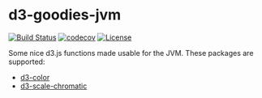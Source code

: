 # d3-goodies-jvm
[![Build Status](https://travis-ci.org/nidi3/d3-goodies-jvm.svg)](https://travis-ci.org/nidi3/d3-goodies-jvm)
[![codecov](https://codecov.io/gh/nidi3/d3-goodies-jvm/branch/master/graph/badge.svg)](https://codecov.io/gh/nidi3/d3-goodies-jvm)
[![License](https://img.shields.io/badge/License-Apache%202.0-blue.svg)](https://opensource.org/licenses/Apache-2.0)

Some nice d3.js functions made usable for the JVM.
These packages are supported:
- [d3-color](https://github.com/d3/d3-color)
- [d3-scale-chromatic](https://github.com/d3/d3-scale-chromatic)
